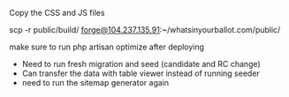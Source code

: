 Copy the CSS and JS files

scp -r public/build/ forge@104.237.135.91:~/whatsinyourballot.com/public/

make sure to run php artisan optimize after deploying

- Need to run fresh migration and seed (candidate and RC change)
- Can transfer the data with table viewer instead of running seeder
- need to run the sitemap generator again

